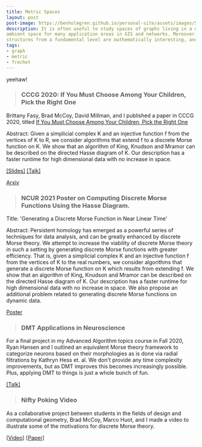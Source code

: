 ```yaml
---
title: Metric Spaces
layout: post
post-image: https://benholmgren.github.io/personal-site/assets/images/SamplePost.png
description: It is often useful to study spaces of graphs living in a metric
ambient space for many application areas in GIS and networks. Moreover, these
structures from a fundamental level are mathematically interesting, and not necessarily rigorously understood.
tags:
- graph 
- metric
- frechet
---
```


yeehaw!

> ### CCCG 2020: If You Must Choose Among Your Children, Pick the Right One

Brittany Fasy, Brad McCoy, David Millman, and I published a paper in CCCG 2020, titled
[If You Must Choose Among Your Children, Pick the Right One](../../assets/cccg20.pdf)

Abstract: Given a simplicial complex K and an injective function f from the vertices of K to R, we consider algorithms that extend f to a discrete Morse function on K.
We show that an algorithm of King, Knudson and Mramor can be described on the directed Hasse diagram of K.
Our description has a faster runtime for high dimensional data with no increase in space.

[[Slides]](../../assets/cccg20-slides.pdf) [[Talk]](https://www.youtube.com/watch?v=kHpD-J4EzI8&t=607s)

[Arxiv](https://arxiv.org/abs/2103.13882)

> ### NCUR 2021 Poster on Computing Discrete Morse Functions Using the Hasse Diagram.

Title: 'Generating a Discrete Morse Function in Near Linear Time'

Abstract: Persistent homology has emerged as a powerful series of techniques for data analysis, and can be greatly enhanced by discrete Morse theory. We attempt to increase the viability of discrete Morse theory in such a setting by generating discrete Morse functions with greater efficiency. That is, given a simplicial complex K and an injective function f from the vertices of K to the real numbers, we consider algorithms that generate a discrete Morse function on K which results from extending f. We show that an algorithm of King, Knudson and Mramor can be described on the directed Hasse diagram of K. Our description has a faster runtime for high dimensional data with no increase in space. We also propose an additional problem related to generating discrete Morse functions on dynamic data.

[Poster](../../assets/ncur21.pdf)

> ### DMT Applications in Neuroscience

For a final project in my Advanced Algorithm topics course in Fall 2020, Ryan Hansen and I
outlined an equivalent Morse theory framework to categorize neurons based on their morphologies
as is done via radial filtrations by Kathryn Hess et. al. We don't provide any time complexity
improvements, but as DMT improves this becomes increasingly possible. Plus, applying DMT to
things is just a whole bunch of fun.

[[Talk]](https://www.youtube.com/watch?v=ml7zRu7SsTI&t=2s)


> ### Nifty Poking Video

As a collaborative project between students in the fields of design and computational geometry, Brad McCoy, Marco Huot, and I made a video to illustrate some of the motivations for discrete Morse theory.

[[Video](https://vimeo.com/393067859)] [[Paper](../../assets/socg-video.pdf)]
